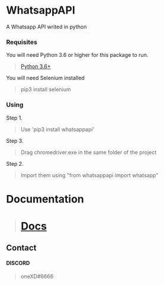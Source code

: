 # WhatsappAPI

A Whatsapp API writed in python

### Requisites

You will need Python 3.6 or higher for this package to run.

> <a href="https://www.python.org/downloads/release/python-360/" target="_blank">Python 3.6+</a>

You will need Selenium installed

> pip3 install selenium

### Using

Step 1.

> Use 'pip3 install whatsappapi'

Step 3.

> Drag chromedriver.exe in the same folder of the project

Step 2.

> Import them using "from whatsappapi import whatsapp"

# Documentation

> # <a href="https://github.com/oneXD/whatsappy/wiki/Documentation" target="_blank">Docs</a>


## Contact

#### DISCORD

> oneXD#6666
